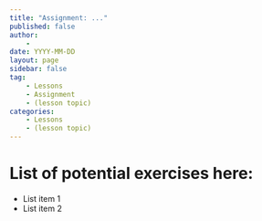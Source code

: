 ```yaml
---
title: "Assignment: ..."
published: false
author:
    - 
date: YYYY-MM-DD
layout: page
sidebar: false
tag:
    - Lessons
    - Assignment
    - (lesson topic)
categories:
    - Lessons
    - (lesson topic)
---
```


# List of potential exercises here: #

* List item 1
* List item 2
